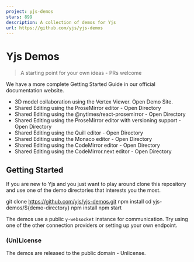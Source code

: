 ```yaml
---
project: yjs-demos
stars: 899
description: A collection of demos for Yjs
url: https://github.com/yjs/yjs-demos
---
```


Yjs Demos
=========

> A starting point for your own ideas - PRs welcome

We have a more complete Getting Started Guide in our official documentation website.

-   3D model collaboration using the Vertex Viewer. Open Demo Site.
-   Shared Editing using the ProseMirror editor - Open Directory
-   Shared Editing using the @nytimes/react-prosemirror - Open Directory
-   Shared Editing using the ProseMirror editor with versioning support - Open Directory
-   Shared Editing using the Quill editor - Open Directory
-   Shared Editing using the Monaco editor - Open Directory
-   Shared Editing using the CodeMirror editor - Open Directory
-   Shared Editing using the CodeMirror.next editor - Open Directory

Getting Started
---------------

If you are new to Yjs and you just want to play around clone this repository and use one of the demo directories that interests you the most.

git clone https://github.com/yjs/yjs-demos.git
npm install
cd yjs-demos/${demo-directory}
npm install
npm start

The demos use a public `y-websocket` instance for communication. Try using one of the other connection providers or setting up your own endpoint.

### (Un)License

The demos are released to the public domain - Unlicense.
